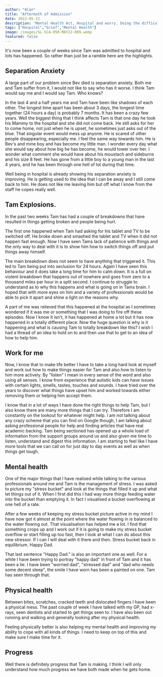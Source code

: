 ```yaml
---
author: "Alan"
title: "Aftermath of Admission"
date: 2022-05-22
description: "Mental Health Act, Hospital and worry. Doing the difficult thing."
tags: ["Hospital","Grief","Mental Health"]
image: /images/SL-SCA-050-MAY22-009.webp
featured: false
---
```


It's now been a couple of weeks since Tam was admitted to hospital and lots has happened. So rather than just be a ramble here are the highlights.

## Separation Anxiety

A large part of our problem since Bev died is separation anxiety. Both me and Tam suffer from it, I would not like to say who has it worse. I think Tam would say me and I would say Tam. Who knows?

In the last 4 and a half years me and Tam have been like shadows of each other. The longest time apart has been about 3 days, the longest time together (24 hours a day) is probably 7 months. It has been a crazy few years. Well the biggest thing that I think affects Tam is that one day he took his Mammy to the hospital and she did not come back. He still asks for her to come home, not just when he is upset, he sometimes just asks out of the blue. That singular event would mess up anyone. He is scared of other people disappearing, especially me. I feel the same way towards him. He is Bev's and mine boy and has become my little man. I wonder every day what she would say about how big he has become, he would tower over her. I wonder what comment she would have about his moustach and sideburns and his size 8 feet. He has gone from a little boy to a young man in the last 4 years, and he has been through one hell of lot during that time.

Well being in hospital is already showing his separation anxiety is improving. He is getting used to the idea that I can be away and I still come back to him. He does not like me leaving him but off what I know from the staff he copes really well. 

## Tam Explosions.

In the past two weeks Tam has had a couple of breakdowns that have resulted in things getting broken and people being hurt. 

The first one happened when Tam had asking for his tablet and TV to be switched off. He broke down and smashed the tablet and TV when it did not happen fast enough. Now I have seen Tams lack of patience with things and the only way to deal with it is to show him how to switch things off and put things away himself.

The main breakdown does not seem to have anything that triggered it. This led to Tam being put into seclusion for 24 hours. Again I have seen this behaviour and it does take a long time for him to calm down. It is a full on violent breakdown that happens out of nowhere and goes from zero to a thousand miles per hour in a split second. I continue to struggle to understand as to why this happens and what is going on in Tams brain. I hoped that with more eyes on him and a variety of professionals would be able to pick it apart and shine a light on the reasons why.

A part of me was relieved that this happened at the hospital as I sometimes wondered if it was me or something that I was doing to fire off these episodes. Now I know it isn't, it has happened at home a lot but it has now happened in a totally different place. Now the huge question is why is it happening and what is causing Tam to totally breakdown like this? I wish I had a thread of an idea to hold on to and then use that to get to an idea of how to help him.

## Work for me

Now, I know that to make life better I have to take a long hard look at myself and work out how to make things easier for Tam and also how to listen to him more actively. By "listen" I mean in every sense of the word and also using all senses. I know from experience that autistic kids can have issues with certain lights, smells, tastes, touches and sounds. I have tried over the years to discover what things have upset him and worked towards either removing them or helping him accept them. 

I know that in a lot of ways I have done the right things to help Tam, but I also know there are many more things that I can try. Therefore I am constantly on the lookout for whatever might help. I am not talking about any crazy scheme that you can find on Google though, I am talking about asking professional people for help and finding articles that have real academic backing. Tam being sectioned has opened up a whole load of information from the support groups around us and also given me time to listen, understand and digest this information. I am starting to feel like I have more tools that we can call on for just day to day events as well as when things get tough. 

## Mental health

One of the major things that I have realised while talking to the various professionals around me and Tam is the management of stress. I was asked to picture my "stress bucket" and look at the things that filled it up and what let things out of it. When I first did this I had way more things feeding water into the bucket than emptying it. In fact I visualised a bucket overflowing at one hell of a rate. 

After a few weeks of keeping my stress bucket picture active in my mind I have now got it almost at the point where the water flowing in is balanced to the water flowing out. That visualisation has helped me a lot. I find that something crops up and I work out if it is going to make my stress bucket overflow or start filling up too fast, then I look at what I can do about this new stressor. If I can I will deal with it there and then. Stress bucket back in equilibrium. Happy Dad.

That last sentence "Happy Dad." is also an important one as well. For a while I have been trying to portray "happy dad" in front of Tam and it has been a lie. I have been "worried dad", "stressed dad" and "dad who needs some decent sleep", the smile I have worn has been a painted on one. Tam has seen through that. 

## Physical health

Between bites, scratches, cracked teeth and dislocated fingers I have been a physical mess. The past couple of week I have talked with my GP, had x-rays, seen dentists and started to get things seen to. I have also been out running and walking and generally looking after my physical health. 

Feeling physically better is also helping my mental health and improving my ability to cope with all kinds of things. I need to keep on top of this and make sure I make time for it.

## Progress

Well there is definitely progress that Tam is making. I think I will only understand how much progress we have both made when he gets home.

